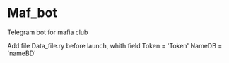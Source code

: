 # Maf_bot
Telegram bot for mafia club

Add file Data_file.ry before launch, whith field
Token = 'Token'
NameDB = 'nameBD'

